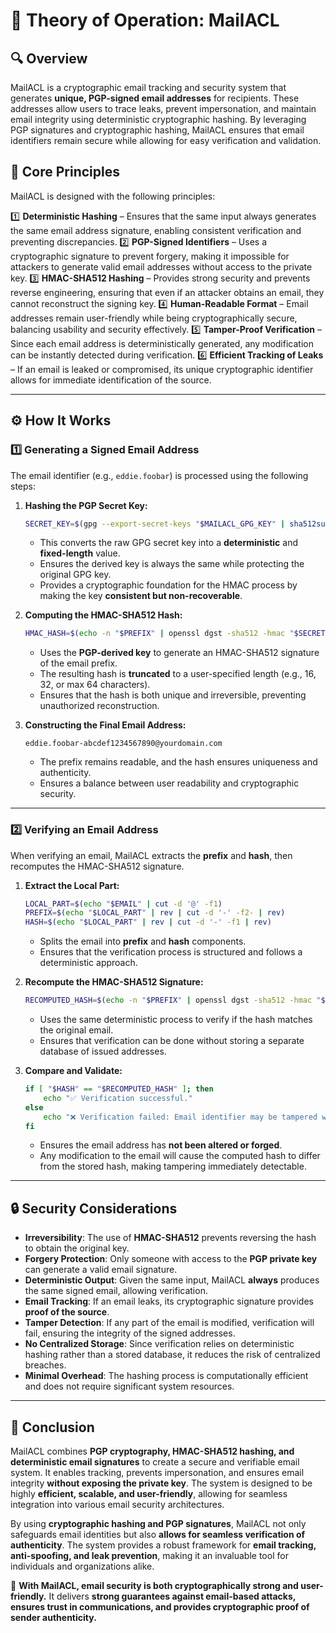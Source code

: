 # 📜 Theory of Operation: MailACL

## 🔍 Overview
MailACL is a cryptographic email tracking and security system that generates **unique, PGP-signed email addresses** for recipients. These addresses allow users to trace leaks, prevent impersonation, and maintain email integrity using deterministic cryptographic hashing. By leveraging PGP signatures and cryptographic hashing, MailACL ensures that email identifiers remain secure while allowing for easy verification and validation.

## 🚀 Core Principles
MailACL is designed with the following principles:

1️⃣ **Deterministic Hashing** – Ensures that the same input always generates the same email address signature, enabling consistent verification and preventing discrepancies.
2️⃣ **PGP-Signed Identifiers** – Uses a cryptographic signature to prevent forgery, making it impossible for attackers to generate valid email addresses without access to the private key.
3️⃣ **HMAC-SHA512 Hashing** – Provides strong security and prevents reverse engineering, ensuring that even if an attacker obtains an email, they cannot reconstruct the signing key.
4️⃣ **Human-Readable Format** – Email addresses remain user-friendly while being cryptographically secure, balancing usability and security effectively.
5️⃣ **Tamper-Proof Verification** – Since each email address is deterministically generated, any modification can be instantly detected during verification.
6️⃣ **Efficient Tracking of Leaks** – If an email is leaked or compromised, its unique cryptographic identifier allows for immediate identification of the source.

---

## ⚙️ How It Works
### **1️⃣ Generating a Signed Email Address**
The email identifier (e.g., `eddie.foobar`) is processed using the following steps:

1. **Hashing the PGP Secret Key:**
   ```bash
   SECRET_KEY=$(gpg --export-secret-keys "$MAILACL_GPG_KEY" | sha512sum | cut -c1-128)
   ```
   - This converts the raw GPG secret key into a **deterministic** and **fixed-length** value.
   - Ensures the derived key is always the same while protecting the original GPG key.
   - Provides a cryptographic foundation for the HMAC process by making the key **consistent but non-recoverable**.

2. **Computing the HMAC-SHA512 Hash:**
   ```bash
   HMAC_HASH=$(echo -n "$PREFIX" | openssl dgst -sha512 -hmac "$SECRET_KEY" | cut -d ' ' -f2 | cut -c1-$HASH_LENGTH)
   ```
   - Uses the **PGP-derived key** to generate an HMAC-SHA512 signature of the email prefix.
   - The resulting hash is **truncated** to a user-specified length (e.g., 16, 32, or max 64 characters).
   - Ensures that the hash is both unique and irreversible, preventing unauthorized reconstruction.

3. **Constructing the Final Email Address:**
   ```
   eddie.foobar-abcdef1234567890@yourdomain.com
   ```
   - The prefix remains readable, and the hash ensures uniqueness and authenticity.
   - Ensures a balance between user readability and cryptographic security.

---

### **2️⃣ Verifying an Email Address**
When verifying an email, MailACL extracts the **prefix** and **hash**, then recomputes the HMAC-SHA512 signature.

1. **Extract the Local Part:**
   ```bash
   LOCAL_PART=$(echo "$EMAIL" | cut -d '@' -f1)
   PREFIX=$(echo "$LOCAL_PART" | rev | cut -d '-' -f2- | rev)
   HASH=$(echo "$LOCAL_PART" | rev | cut -d '-' -f1 | rev)
   ```
   - Splits the email into **prefix** and **hash** components.
   - Ensures that the verification process is structured and follows a deterministic approach.

2. **Recompute the HMAC-SHA512 Signature:**
   ```bash
   RECOMPUTED_HASH=$(echo -n "$PREFIX" | openssl dgst -sha512 -hmac "$SECRET_KEY" | cut -d ' ' -f2 | cut -c1-$HASH_LENGTH)
   ```
   - Uses the same deterministic process to verify if the hash matches the original email.
   - Ensures that verification can be done without storing a separate database of issued addresses.

3. **Compare and Validate:**
   ```bash
   if [ "$HASH" == "$RECOMPUTED_HASH" ]; then
       echo "✅ Verification successful."
   else
       echo "❌ Verification failed: Email identifier may be tampered with."
   fi
   ```
   - Ensures the email address has **not been altered or forged**.
   - Any modification to the email will cause the computed hash to differ from the stored hash, making tampering immediately detectable.

---

## 🔒 Security Considerations
- **Irreversibility**: The use of **HMAC-SHA512** prevents reversing the hash to obtain the original key.
- **Forgery Protection**: Only someone with access to the **PGP private key** can generate a valid email signature.
- **Deterministic Output**: Given the same input, MailACL **always** produces the same signed email, allowing verification.
- **Email Tracking**: If an email leaks, its cryptographic signature provides **proof of the source**.
- **Tamper Detection**: If any part of the email is modified, verification will fail, ensuring the integrity of the signed addresses.
- **No Centralized Storage**: Since verification relies on deterministic hashing rather than a stored database, it reduces the risk of centralized breaches.
- **Minimal Overhead**: The hashing process is computationally efficient and does not require significant system resources.

---

## 📌 Conclusion
MailACL combines **PGP cryptography, HMAC-SHA512 hashing, and deterministic email signatures** to create a secure and verifiable email system. It enables tracking, prevents impersonation, and ensures email integrity **without exposing the private key**. The system is designed to be highly **efficient, scalable, and user-friendly**, allowing for seamless integration into various email security architectures.

By using **cryptographic hashing and PGP signatures**, MailACL not only safeguards email identities but also **allows for seamless verification of authenticity**. The system provides a robust framework for **email tracking, anti-spoofing, and leak prevention**, making it an invaluable tool for individuals and organizations alike.

🚀 **With MailACL, email security is both cryptographically strong and user-friendly.** It delivers **strong guarantees against email-based attacks, ensures trust in communications, and provides cryptographic proof of sender authenticity.**

